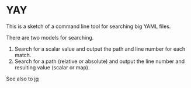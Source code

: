 # YAY

This is a sketch of a command line tool for searching big YAML files.

There are two models for searching.

1. Search for a scalar value and output the path and line number for each match.
2. Search for a path (relative or absolute) and output the line number and resulting value (scalar or map).

See also to [jq](https://github.com/stedolan/jq)
